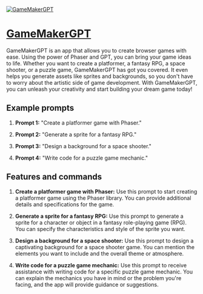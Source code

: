 [![GameMakerGPT](https://files.oaiusercontent.com/file-SOfawnHHBqerua2mXr9458yU?se=2123-10-17T16%3A19%3A24Z&sp=r&sv=2021-08-06&sr=b&rscc=max-age%3D31536000%2C%20immutable&rscd=attachment%3B%20filename%3Dlogo-download-vector.png&sig=R6LLeJeSdfoni0upHuTHqpqBty4teqsYOhhhge5GB1g%3D)](https://chat.openai.com/g/g-NMW80Fsqb-gamemakergpt)

# [GameMakerGPT](https://chat.openai.com/g/g-NMW80Fsqb-gamemakergpt)

GameMakerGPT is an app that allows you to create browser games with ease. Using the power of Phaser and GPT, you can bring your game ideas to life. Whether you want to create a platformer, a fantasy RPG, a space shooter, or a puzzle game, GameMakerGPT has got you covered. It even helps you generate assets like sprites and backgrounds, so you don't have to worry about the artistic side of game development. With GameMakerGPT, you can unleash your creativity and start building your dream game today!

## Example prompts

1. **Prompt 1:** "Create a platformer game with Phaser."

2. **Prompt 2:** "Generate a sprite for a fantasy RPG."

3. **Prompt 3:** "Design a background for a space shooter."

4. **Prompt 4:** "Write code for a puzzle game mechanic."


## Features and commands

1. **Create a platformer game with Phaser:** Use this prompt to start creating a platformer game using the Phaser library. You can provide additional details and specifications for the game.

2. **Generate a sprite for a fantasy RPG:** Use this prompt to generate a sprite for a character or object in a fantasy role-playing game (RPG). You can specify the characteristics and style of the sprite you want.

3. **Design a background for a space shooter:** Use this prompt to design a captivating background for a space shooter game. You can mention the elements you want to include and the overall theme or atmosphere.

4. **Write code for a puzzle game mechanic:** Use this prompt to receive assistance with writing code for a specific puzzle game mechanic. You can explain the mechanics you have in mind or the problem you're facing, and the app will provide guidance or suggestions.